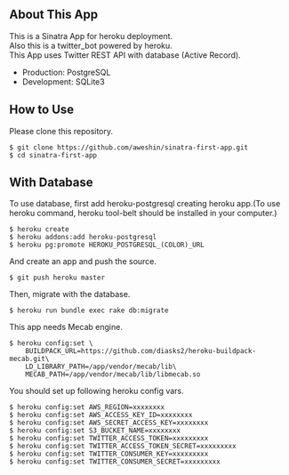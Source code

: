 ## About This App

This is a Sinatra App for heroku deployment.  
Also this is a twitter_bot powered by heroku.  
This App uses Twitter REST API with database (Active Record).  
  - Production: PostgreSQL
  - Development: SQLite3  

## How to Use  
Please clone this repository.  

    $ git clone https://github.com/aweshin/sinatra-first-app.git  
    $ cd sinatra-first-app

## With Database  

To use database, first add heroku-postgresql creating heroku app.(To use heroku command, heroku tool-belt should be installed in your computer.)

    $ heroku create
    $ heroku addons:add heroku-postgresql
    $ heroku pg:promote HEROKU_POSTGRESQL_(COLOR)_URL
    
And create an app and push the source.

    $ git push heroku master

Then, migrate with the database.

    $ heroku run bundle exec rake db:migrate
    

This app needs Mecab engine.

    $ heroku config:set \
        BUILDPACK_URL=https://github.com/diasks2/heroku-buildpack-mecab.git\
        LD_LIBRARY_PATH=/app/vendor/mecab/lib\
        MECAB_PATH=/app/vendor/mecab/lib/libmecab.so

You should set up following heroku config vars.

    $ heroku config:set AWS_REGION=xxxxxxxx
    $ heroku config:set AWS_ACCESS_KEY_ID=xxxxxxxx
    $ heroku config:set AWS_SECRET_ACCESS_KEY=xxxxxxxx
    $ heroku config:set S3_BUCKET_NAME=xxxxxxxx
    $ heroku config:set TWITTER_ACCESS_TOKEN=xxxxxxxxx
    $ heroku config:set TWITTER_ACCESS_TOKEN_SECRET=xxxxxxxxx
    $ heroku config:set TWITTER_CONSUMER_KEY=xxxxxxxxx
    $ heroku config:set TWITTER_CONSUMER_SECRET=xxxxxxxxx
